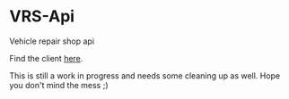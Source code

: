 # VRS-Api
Vehicle repair shop api

Find the client <a href="https://github.com/TheMonster1995/VRS-Client" target="_blank" >here</a>.

This is still a work in progress and needs some cleaning up as well. Hope you don't mind the mess ;)

